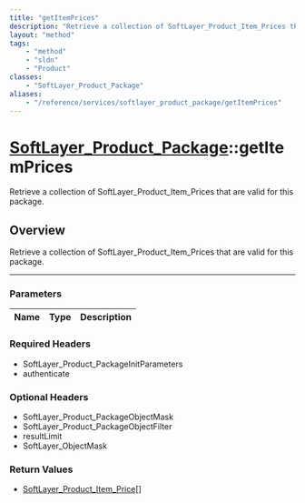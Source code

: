 ```yaml
---
title: "getItemPrices"
description: "Retrieve a collection of SoftLayer_Product_Item_Prices that are valid for this package."
layout: "method"
tags:
    - "method"
    - "sldn"
    - "Product"
classes:
    - "SoftLayer_Product_Package"
aliases:
    - "/reference/services/softlayer_product_package/getItemPrices"
---
```

# [SoftLayer_Product_Package](/reference/services/SoftLayer_Product_Package)::getItemPrices


Retrieve a collection of SoftLayer_Product_Item_Prices that are valid for this package.


## Overview 
Retrieve a collection of SoftLayer_Product_Item_Prices that are valid for this package.

-----

### Parameters 
|Name | Type | Description |
| --- | --- | --- |


### Required Headers
* SoftLayer_Product_PackageInitParameters
* authenticate


### Optional Headers
* SoftLayer_Product_PackageObjectMask
* SoftLayer_Product_PackageObjectFilter
* resultLimit
* SoftLayer_ObjectMask

### Return Values
* <a href='/reference/datatypes/SoftLayer_Product_Item_Price'>SoftLayer_Product_Item_Price[] </a>




